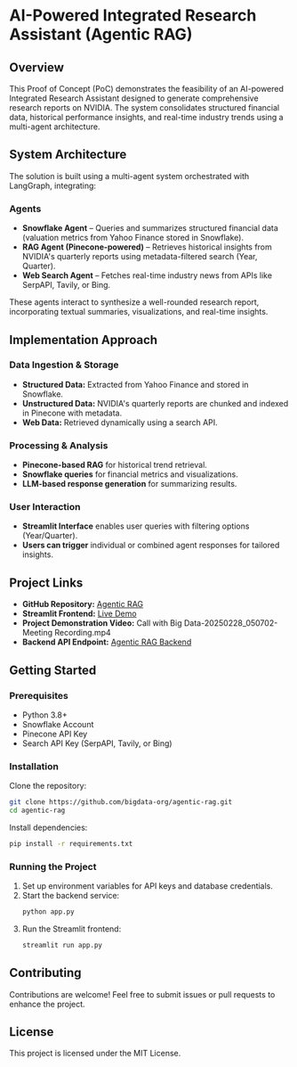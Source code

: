 # AI-Powered Integrated Research Assistant (Agentic RAG)

## Overview
This Proof of Concept (PoC) demonstrates the feasibility of an AI-powered Integrated Research Assistant designed to generate comprehensive research reports on NVIDIA. The system consolidates structured financial data, historical performance insights, and real-time industry trends using a multi-agent architecture.

## System Architecture
The solution is built using a multi-agent system orchestrated with LangGraph, integrating:

### Agents
- **Snowflake Agent** – Queries and summarizes structured financial data (valuation metrics from Yahoo Finance stored in Snowflake).
- **RAG Agent (Pinecone-powered)** – Retrieves historical insights from NVIDIA's quarterly reports using metadata-filtered search (Year, Quarter).
- **Web Search Agent** – Fetches real-time industry news from APIs like SerpAPI, Tavily, or Bing.

These agents interact to synthesize a well-rounded research report, incorporating textual summaries, visualizations, and real-time insights.

## Implementation Approach
### Data Ingestion & Storage
- **Structured Data:** Extracted from Yahoo Finance and stored in Snowflake.
- **Unstructured Data:** NVIDIA's quarterly reports are chunked and indexed in Pinecone with metadata.
- **Web Data:** Retrieved dynamically using a search API.

### Processing & Analysis
- **Pinecone-based RAG** for historical trend retrieval.
- **Snowflake queries** for financial metrics and visualizations.
- **LLM-based response generation** for summarizing results.

### User Interaction
- **Streamlit Interface** enables user queries with filtering options (Year/Quarter).
- **Users can trigger** individual or combined agent responses for tailored insights.

## Project Links
- **GitHub Repository:** [Agentic RAG](https://github.com/bigdata-org/agentic-rag)
- **Streamlit Frontend:** [Live Demo](https://nvidia-agentic-rag.streamlit.app/)
- **Project Demonstration Video:** Call with Big Data-20250228_050702-Meeting Recording.mp4
- **Backend API Endpoint:** [Agentic RAG Backend](https://agentic-rag-451496260635.us-central1.run.app/heartbeat)

## Getting Started
### Prerequisites
- Python 3.8+
- Snowflake Account
- Pinecone API Key
- Search API Key (SerpAPI, Tavily, or Bing)

### Installation
Clone the repository:
```bash
git clone https://github.com/bigdata-org/agentic-rag.git
cd agentic-rag
```

Install dependencies:
```bash
pip install -r requirements.txt
```

### Running the Project
1. Set up environment variables for API keys and database credentials.
2. Start the backend service:
   ```bash
   python app.py
   ```
3. Run the Streamlit frontend:
   ```bash
   streamlit run app.py
   ```

## Contributing
Contributions are welcome! Feel free to submit issues or pull requests to enhance the project.

## License
This project is licensed under the MIT License.


